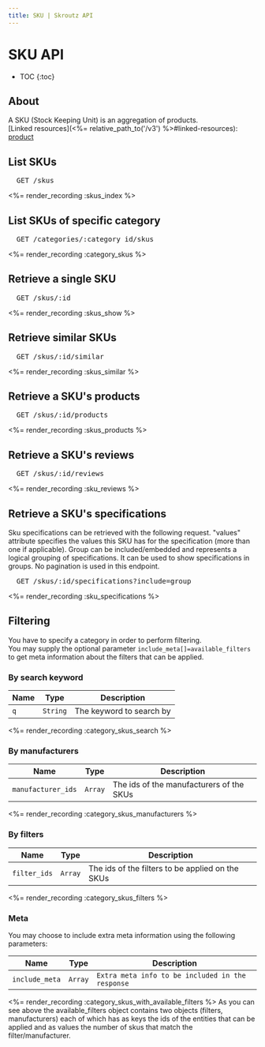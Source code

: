 ```yaml
---
title: SKU | Skroutz API
---
```


# SKU API

* TOC
{:toc}

## About

A SKU (Stock Keeping Unit) is an aggregation of products.  
[Linked resources](<%= relative_path_to('/v3') %>#linked-resources): [product](<%= relative_path_to('/v3/product') %>)

## List SKUs

<pre class="terminal">
  GET /skus
</pre>

<%= render_recording :skus_index %>

## List SKUs of specific category

<pre class="terminal">
  GET /categories/:category_id/skus
</pre>

<%= render_recording :category_skus %>

## Retrieve a single SKU

<pre class="terminal">
  GET /skus/:id
</pre>

<%= render_recording :skus_show %>

## Retrieve similar SKUs

<pre class="terminal">
  GET /skus/:id/similar
</pre>

<%= render_recording :skus_similar %>

## Retrieve a SKU's products

<pre class="terminal">
  GET /skus/:id/products
</pre>

<%= render_recording :skus_products %>

## Retrieve a SKU's reviews

<pre class="terminal">
  GET /skus/:id/reviews
</pre>

<%= render_recording :sku_reviews %>

## Retrieve a SKU's specifications

Sku specifications can be retrieved with the following request. "values"
attribute specifies the values this SKU has for the specification
(more than one if applicable). Group can be included/embedded and represents
a logical grouping of specifications. It can be used to show specifications in
groups. No pagination is used in this endpoint.

<pre class="terminal">
  GET /skus/:id/specifications?include=group
</pre>

<%= render_recording :sku_specifications %>

## Filtering

You have to specify a category in order to perform filtering.  
You may supply the optional parameter `include_meta[]=available_filters`
to get meta information about the filters that can be applied.


### By search keyword 

Name | Type | Description
-----| -----| -----------
`q` | `String` | The keyword to search by 

<%= render_recording :category_skus_search %>

### By manufacturers

Name | Type | Description
-----| -----| -----------
`manufacturer_ids` | `Array` | The ids of the manufacturers of the SKUs

<%= render_recording :category_skus_manufacturers %>

### By filters

Name | Type | Description
-----| -----| -----------
`filter_ids` | `Array` | The ids of the filters to be applied on the SKUs

<%= render_recording :category_skus_filters %>

### Meta
You may choose to include extra meta information using the following parameters:

Name | Type | Description
-----| -----| -----------
`include_meta` | `Array` | `Extra meta info to be included in the response`

<%= render_recording :category_skus_with_available_filters %>
As you can see above the available_filters object contains two objects
(filters, manufacturers) each of which has as keys the ids of the
entities that can be applied and as values the number of skus that match
the filter/manufacturer.
